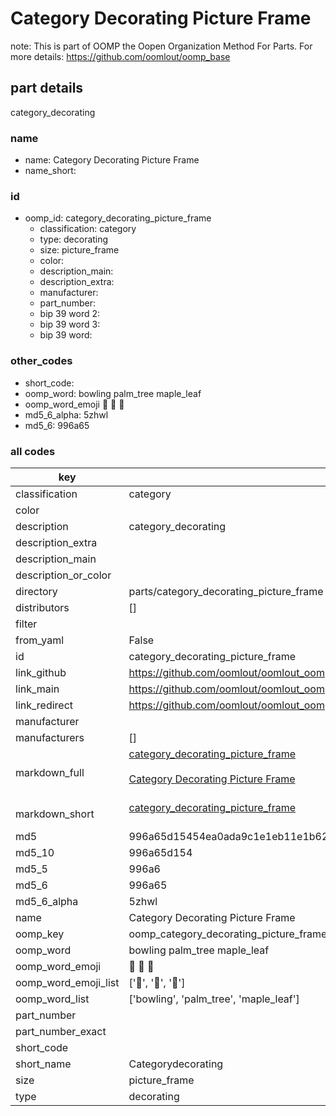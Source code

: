 # Category Decorating Picture Frame  

note: This is part of OOMP the Oopen Organization Method For Parts. For more details: https://github.com/oomlout/oomp_base

##  part details
  



category_decorating



### name
* name: Category Decorating Picture Frame
* name_short: 
### id
* oomp_id: category_decorating_picture_frame
  * classification: category
  * type: decorating
  * size: picture_frame
  * color: 
  * description_main: 
  * description_extra: 
  * manufacturer: 
  * part_number: 
  * bip 39 word 2: 
  * bip 39 word 3: 
  * bip 39 word: 

### other_codes
* short_code: 
* oomp_word: bowling palm_tree maple_leaf
* oomp_word_emoji :bowling: :palm_tree: :maple_leaf:
* md5_6_alpha: 5zhwl
* md5_6: 996a65









### all codes 
| key | value |  
| --- | --- |  
| classification | category |  
| color |  |  
| description | category_decorating |  
| description_extra |  |  
| description_main |  |  
| description_or_color |   |  
| directory | parts/category_decorating_picture_frame |  
| distributors | [] |  
| filter |  |  
| from_yaml | False |  
| id | category_decorating_picture_frame |  
| link_github | https://github.com/oomlout/oomlout_oomp_version_1_messy/tree/main/parts/category_decorating_picture_frame |  
| link_main | https://github.com/oomlout/oomlout_oomp_version_1_messy/tree/main/parts/category_decorating_picture_frame |  
| link_redirect | https://github.com/oomlout/oomlout_oomp_version_1_messy/tree/main/parts/category_decorating_picture_frame |  
| manufacturer |  |  
| manufacturers | [] |  
| markdown_full | [category_decorating_picture_frame](none)<br>[](none)<br>[Category Decorating Picture Frame](none)<br><br> |  
| markdown_short | [category_decorating_picture_frame](none)<br><br> |  
| md5 | 996a65d15454ea0ada9c1e1eb11e1b62 |  
| md5_10 | 996a65d154 |  
| md5_5 | 996a6 |  
| md5_6 | 996a65 |  
| md5_6_alpha | 5zhwl |  
| name | Category Decorating Picture Frame |  
| oomp_key | oomp_category_decorating_picture_frame |  
| oomp_word | bowling palm_tree maple_leaf |  
| oomp_word_emoji | :bowling: :palm_tree: :maple_leaf: |  
| oomp_word_emoji_list | [':bowling:', ':palm_tree:', ':maple_leaf:'] |  
| oomp_word_list | ['bowling', 'palm_tree', 'maple_leaf'] |  
| part_number |  |  
| part_number_exact |  |  
| short_code |  |  
| short_name | Categorydecorating |  
| size | picture_frame |  
| type | decorating |  
